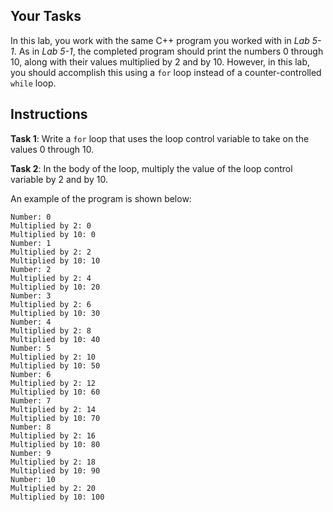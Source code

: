 ## Your Tasks

In this lab, you work with the same C++ program you worked with in _Lab 5-1_. As in _Lab 5-1_, the completed program should print the numbers 0 through 10, along with their values multiplied by 2 and by 10. However, in this lab, you should accomplish this using a `for` loop instead of a counter-controlled `while` loop.

## Instructions

<!--
{
    "CopyExercise": {
        "name": "Multiply.cpp",
        "copyTarget": "/chapter5/ex01/student/Multiply.cpp",
        "pasteTarget": "/NewMultiply.cpp"
    }
}
-->

**Task 1**: Write a `for` loop that uses the loop control variable to take on the values 0 through 10.

**Task 2**: In the body of the loop, multiply the value of the loop control variable by 2 and by 10.

An example of the program is shown below:

```
Number: 0
Multiplied by 2: 0
Multiplied by 10: 0
Number: 1
Multiplied by 2: 2
Multiplied by 10: 10
Number: 2
Multiplied by 2: 4
Multiplied by 10: 20
Number: 3
Multiplied by 2: 6
Multiplied by 10: 30
Number: 4
Multiplied by 2: 8
Multiplied by 10: 40
Number: 5
Multiplied by 2: 10
Multiplied by 10: 50
Number: 6
Multiplied by 2: 12
Multiplied by 10: 60
Number: 7
Multiplied by 2: 14
Multiplied by 10: 70
Number: 8
Multiplied by 2: 16
Multiplied by 10: 80
Number: 9
Multiplied by 2: 18
Multiplied by 10: 90
Number: 10
Multiplied by 2: 20
Multiplied by 10: 100
```